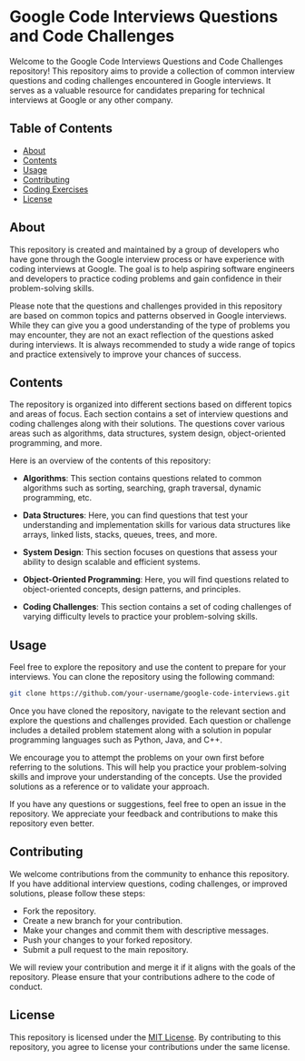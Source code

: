 # Google Code Interviews Questions and Code Challenges

Welcome to the Google Code Interviews Questions and Code Challenges repository! This repository aims to provide a collection of common interview questions and coding challenges encountered in Google interviews. It serves as a valuable resource for candidates preparing for technical interviews at Google or any other company.

## Table of Contents
* [About](#about)
* [Contents](#contents)
* [Usage](#usage)
* [Contributing](#contributing)
* [Coding Exercises](./coding-exercises)
* [License](#license)

## About
This repository is created and maintained by a group of developers who have gone through the Google interview process or have experience with coding interviews at Google. The goal is to help aspiring software engineers and developers to practice coding problems and gain confidence in their problem-solving skills.

Please note that the questions and challenges provided in this repository are based on common topics and patterns observed in Google interviews. While they can give you a good understanding of the type of problems you may encounter, they are not an exact reflection of the questions asked during interviews. It is always recommended to study a wide range of topics and practice extensively to improve your chances of success.

## Contents
The repository is organized into different sections based on different topics and areas of focus. Each section contains a set of interview questions and coding challenges along with their solutions. The questions cover various areas such as algorithms, data structures, system design, object-oriented programming, and more.

Here is an overview of the contents of this repository:

* **Algorithms**: This section contains questions related to common algorithms such as sorting, searching, graph traversal, dynamic programming, etc.

* **Data Structures**: Here, you can find questions that test your understanding and implementation skills for various data structures like arrays, linked lists, stacks, queues, trees, and more.

* **System Design**: This section focuses on questions that assess your ability to design scalable and efficient systems.

* **Object-Oriented Programming**: Here, you will find questions related to object-oriented concepts, design patterns, and principles.

* **Coding Challenges**: This section contains a set of coding challenges of varying difficulty levels to practice your problem-solving skills.
## Usage

Feel free to explore the repository and use the content to prepare for your interviews. You can clone the repository using the following command:


```bash
git clone https://github.com/your-username/google-code-interviews.git
```

Once you have cloned the repository, navigate to the relevant section and explore the questions and challenges provided. Each question or challenge includes a detailed problem statement along with a solution in popular programming languages such as Python, Java, and C++.

We encourage you to attempt the problems on your own first before referring to the solutions. This will help you practice your problem-solving skills and improve your understanding of the concepts. Use the provided solutions as a reference or to validate your approach.

If you have any questions or suggestions, feel free to open an issue in the repository. We appreciate your feedback and contributions to make this repository even better.

## Contributing

We welcome contributions from the community to enhance this repository. If you have additional interview questions, coding challenges, or improved solutions, please follow these steps:

* Fork the repository.
* Create a new branch for your contribution.
* Make your changes and commit them with descriptive messages.
* Push your changes to your forked repository.
* Submit a pull request to the main repository.

We will review your contribution and merge it if it aligns with the goals of the repository. Please ensure that your contributions adhere to the code of conduct.


## License
This repository is licensed under the [MIT License](./LICENSE). By contributing to this repository, you agree to license your contributions under the same license.
